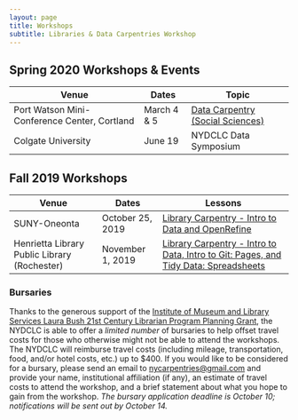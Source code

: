```yaml
---
layout: page
title: Workshops
subtitle: Libraries & Data Carpentries Workshop
---
```


## Spring 2020 Workshops & Events

Venue | Dates | Topic
---|---|---
Port Watson Mini-Conference Center, Cortland | March 4 & 5 | [Data Carpentry (Social Sciences)](https://nydclc.github.io/2020-03-05-Cortland/)
Colgate University | June 19 | NYDCLC Data Symposium

## Fall 2019 Workshops

Venue | Dates | Lessons
---|---|---
SUNY-Oneonta | October 25, 2019 | [Library Carpentry - Intro to Data and OpenRefine](https://nydclc.github.io/2019-10-25-oneonta/)
Henrietta Library Public Library (Rochester) | November 1, 2019 | [Library Carpentry - Intro to Data, Intro to Git: Pages, and Tidy Data: Spreadsheets](https://nydclc.github.io/2019-11-01-rochester/)



### Bursaries

Thanks to the generous support of the [Institute of Museum and Library Services Laura Bush 21st Century Librarian Program Planning Grant](https://www.imls.gov/grants/awarded/re-11-19-0047-19), the NYDCLC is able to offer a *limited number* of bursaries to help offset travel costs for those who otherwise might not be able to attend the workshops. The NYDCLC will reimburse travel costs (including mileage, transportation, food, and/or hotel costs, etc.) up to $400. If you would like to be considered for a bursary, please send an email to nycarpentries@gmail.com and provide your name, institutional affiliation (if any), an estimate of travel costs to attend the workshop, and a brief statement about what you hope to gain from the workshop. *The bursary application deadline is October 10; notifications will be sent out by October 14.*
